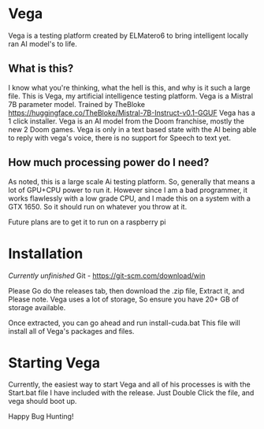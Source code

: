 # Vega
Vega is a testing platform created by ELMatero6 to bring intelligent locally ran AI model's to life.



## What is this?
  I know what you're thinking, what the hell is this, and why is it such a large file.
  This is Vega, my artificial intelligence testing platform.
  Vega is a Mistral 7B parameter model. Trained by TheBloke
  https://huggingface.co/TheBloke/Mistral-7B-Instruct-v0.1-GGUF
  Vega has a 1 click installer.
  Vega is an AI model from the Doom franchise, mostly the new 2 Doom games. Vega is only in a text based state with the AI being able to reply with vega's voice, there is no support for Speech to text yet.



## How much processing power do I need?
  As noted, this is a large scale Ai testing platform.
  So, generally that means a lot of GPU+CPU power to run it.
  However since I am a bad programmer, it works flawlessly with a low grade CPU, and I made this on a system with a GTX 1650.
  So it should run on whatever you throw at it.

  Future plans are to get it to run on a raspberry pi

# Installation
*Currently unfinished*
Git - https://git-scm.com/download/win


Please Go do the releases tab, then download the .zip file, Extract it, and Please note. Vega uses a lot of storage,
So ensure you have 20+ GB of storage available.

Once extracted, you can go ahead and run install-cuda.bat
This file will install all of Vega's packages and files.


# Starting Vega

Currently, the easiest way to start Vega and all of his processes is with the Start.bat file I have included with the release.
Just Double Click the file, and vega should boot up.


Happy Bug Hunting!
